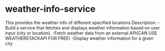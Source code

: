 # weather-info-service
This provides the weather info of different specified locations
Description: -Build a service that fetches and displays weather information based on user input (city or location). -Fetch weather data from an external API(CAN USE WEATHERSTACKAPI FOR FREE) -Display weather information for a given city
